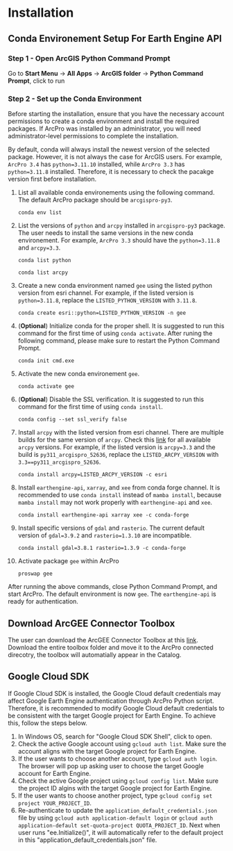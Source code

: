 # Installation

## Conda Environement Setup For Earth Engine API  

### Step 1 - Open ArcGIS Python Command Prompt 

Go to **Start Menu** -> **All Apps** -> **ArcGIS folder** -> **Python Command Prompt**, click to run 


### Step 2 - Set up the Conda Environment

Before starting the installation, ensure that you have the necessary account permissions to create a conda environment and install the required packages. If ArcPro was installed by an administrator, you will need administrator-level permissions to complete the installation.  

By default, conda will always install the newest version of the selected package. However, it is not always the case for ArcGIS users. For example, `ArcPro 3.4` has `python=3.11.10` installed, while `ArcPro 3.3` has `python=3.11.8` installed. Therefore, it is necessary to check the pacakge version first before installation.  

1. List all available conda environements using the following command. The default ArcPro package should be `arcgispro-py3`. 

    `conda env list`

2. List the versions of `python` and `arcpy` installed in `arcgispro-py3` package. The user needs to install the same versions in the new conda environement. For example, `ArcPro 3.3` should have the `python=3.11.8` and `arcpy=3.3`.

    `conda list python`

    `conda list arcpy`

3. Create a new conda environment named `gee` using the listed python version from esri channel. For example, if the listed version is `python=3.11.8`, replace the `LISTED_PYTHON_VERSION` with `3.11.8`. 

    `conda create esri::python=LISTED_PYTHON_VERSION -n gee`


4. (**Optional**) Initialize conda for the proper shell. It is suggested to run this command for the first time of using `conda activate`. After runing the following command, please make sure to restart the Python Command Prompt. 

    `conda init cmd.exe` 

5. Activate the new conda environement `gee`. 

    `conda activate gee` 

6. (**Optional**) Disable the SSL verification. It is suggested to run this command for the first time of using `conda install`.

    `conda config --set ssl_verify false`

7. Install `arcpy` with the listed version from esri channel. There are multiple builds for the same version of `arcpy`. Check this [link](https://anaconda.org/Esri/arcpy/files?sort=basename&sort_order=desc) for all available `arcpy` versions. For example, if the listed version is `arcpy=3.3` and the build is `py311_arcgispro_52636`, replace the `LISTED_ARCPY_VERSION` with `3.3==py311_arcgispro_52636`.   

    `conda install arcpy=LISTED_ARCPY_VERSION -c esri`

8. Install `earthengine-api`, `xarray`, and `xee` from conda forge channel. It is recommended to use `conda install` instead of `mamba install`, because `mamba install` may not work properly with `earthengine-api` and `xee`. 

    `conda install earthengine-api xarray xee -c conda-forge`

9. Install specific versions of `gdal` and `rasterio`. The current default version of `gdal=3.9.2` and `rasterio=1.3.10` are incompatible.

    `conda install gdal=3.8.1 rasterio=1.3.9 -c conda-forge`
    
10. Activate package `gee` within ArcPro

    `proswap gee` 
    

After running the above commands, close Python Command Prompt, and start ArcPro. The default environment is now `gee`. The `earthengine-api` is ready for authentication. 

## Download ArcGEE Connector Toolbox

The user can download the ArcGEE Connector Toolbox at this [link](https://github.com/di-private/redlands-desktop-engine/tree/woolpert_dev/toolbox). Download the entire toolbox folder and move it to the ArcPro connected direcotry, the toolbox will automatially appear in the Catalog. 


## Google Cloud SDK

If Google Cloud SDK is installed, the Google Cloud default credentials may affect Google Earth Engine authentication through ArcPro Python script. Therefore, it is recommended to modify Google Cloud default credentials to be consistent with the target Google project for Earth Engine. To achieve this, follow the steps below.

1. In Windows OS, search for "Google Cloud SDK Shell", click to open.
2. Check the active Google account using `gcloud auth list`. Make sure the account aligns with the target Google project for Earth Engine.
3. If the user wants to choose another account, type `gcloud auth login`. The browser will pop up asking user to choose the target Google account for Earth Engine. 
4. Check the active Google project using `gcloud config list`. Make sure the project ID algins with the target Google project for Earth Engine. 
5. If the user wants to choose another project, type `gcloud config set project YOUR_PROJECT_ID`. 
6. Re-authenticate to update the `application_default_credentials.json` file by using `gcloud auth application-default login` or `gcloud auth application-default set-quota-project QUOTA_PROJECT_ID`. Next when user runs "ee.Initialize()", it will automatically refer to the default project in this "application_default_credentials.json" file. 
